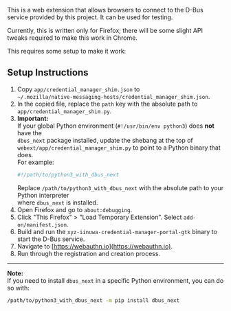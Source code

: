 This is a web extension that allows browsers to connect to the D-Bus service
provided by this project. It can be used for testing.

Currently, this is written only for Firefox; there will be some slight API tweaks required to make this work in Chrome.

This requires some setup to make it work:

## Setup Instructions

1. Copy `app/credential_manager_shim.json` to  
   `~/.mozilla/native-messaging-hosts/credential_manager_shim.json`.
2. In the copied file, replace the `path` key with the absolute path to  
   `app/credential_manager_shim.py`.
3. **Important:**  
   If your global Python environment (`#!/usr/bin/env python3`) does **not** have the  
   `dbus_next` package installed, update the shebang at the top of  
   `webext/app/credential_manager_shim.py` to point to a Python binary that does.  
   For example:
   ```python
   #!/path/to/python3_with_dbus_next
   ```
   Replace `/path/to/python3_with_dbus_next` with the absolute path to your Python interpreter  
   where `dbus_next` is installed.
4. Open Firefox and go to `about:debugging`.
5. Click "This Firefox" > "Load Temporary Extension". Select `add-on/manifest.json`.
6. Build and run the `xyz-iinuwa-credential-manager-portal-gtk` binary to start the D-Bus service.
7. Navigate to [https://webauthn.io](https://webauthn.io).
8. Run through the registration and creation process.

---

**Note:**  
If you need to install `dbus_next` in a specific Python environment, you can do so with:
```sh
/path/to/python3_with_dbus_next -m pip install dbus_next
```
